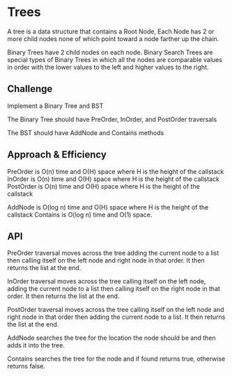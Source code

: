 # Trees
A tree is a data structure that contains a Root Node, Each Node has 2 or more child nodes none of which point toward a node farther up the chain.

Binary Trees have 2 child nodes on each node.
Binary Search Trees are special types of Binary Trees in which all the nodes are comparable values in order with the lower values to the left and higher values to the right.

## Challenge
Implement a Binary Tree and BST

The Binary Tree should have PreOrder, InOrder, and PostOrder traversals

The BST should have AddNode and Contains methods

## Approach & Efficiency

PreOrder is O(n) time and O(H) space where H is the height of the callstack
InOrder is O(n) time and O(H) space where H is the height of the callstack
PostOrder is O(n) time and O(H) space where H is the height of the callstack

AddNode is O(log n) time and O(H) space where H is the height of the callstack
Contains is O(log n) time and O(1) space.

## API

PreOrder traversal moves across the tree adding the current node to a list then calling itself on the left node and right node in that order. It then returns the list at the end.

InOrder traversal moves across the tree calling itself on the left node, adding the current node to a list then calling itself on the right node in that order. It then returns the list at the end.

PostOrder traversal moves across the tree calling itself on the left node and right node in that order then adding the current node to a list. It then returns the list at the end.

AddNode searches the tree for the location the node should be and then adds it into the tree.

Contains searches the tree for the node and if found returns true, otherwise returns false.
